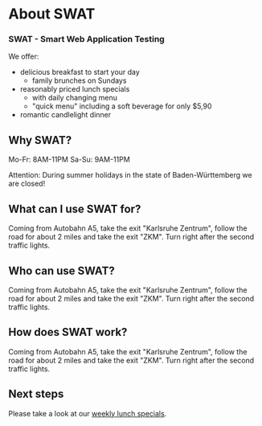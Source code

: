 About SWAT
===

### SWAT - Smart Web Application Testing

We offer:

* delicious breakfast to start your day
	* family brunches on Sundays
* reasonably priced lunch specials
	* with daily changing menu
	* "quick menu" including a soft beverage for only $5,90
* romantic candlelight dinner

Why SWAT?
---

Mo-Fr: 8AM-11PM
Sa-Su: 9AM-11PM

Attention: During summer holidays in the state of Baden-W&uuml;rttemberg we are closed!

What can I use SWAT for?
---

Coming from Autobahn A5, take the exit "Karlsruhe Zentrum", follow the road for about 2 miles and take the exit "ZKM". Turn right after the second traffic lights.

Who can use SWAT?
---

Coming from Autobahn A5, take the exit "Karlsruhe Zentrum", follow the road for about 2 miles and take the exit "ZKM". Turn right after the second traffic lights.

How does SWAT work?
---

Coming from Autobahn A5, take the exit "Karlsruhe Zentrum", follow the road for about 2 miles and take the exit "ZKM". Turn right after the second traffic lights.

Next steps
----

Please take a look at our [weekly lunch specials](specials.md).